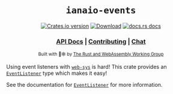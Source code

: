 <div align="center">

  <h1><code>ianaio-events</code></h1>

  <p>
    <a href="https://crates.io/crates/ianaio-events"><img src="https://img.shields.io/crates/v/ianaio-events.svg?style=flat-square" alt="Crates.io version" /></a>
    <a href="https://crates.io/crates/ianaio-events"><img src="https://img.shields.io/crates/d/ianaio-events.svg?style=flat-square" alt="Download" /></a>
    <a href="https://docs.rs/ianaio-events"><img src="https://img.shields.io/badge/docs-latest-blue.svg?style=flat-square" alt="docs.rs docs" /></a>
  </p>

  <h3>
    <a href="https://docs.rs/ianaio-events">API Docs</a>
    <span> | </span>
    <a href="https://github.com/rustwasm/ianaio/blob/master/CONTRIBUTING.md">Contributing</a>
    <span> | </span>
    <a href="https://discordapp.com/channels/442252698964721669/443151097398296587">Chat</a>
  </h3>

  <sub>Built with 🦀🕸 by <a href="https://rustwasm.github.io/">The Rust and WebAssembly Working Group</a></sub>
</div>

Using event listeners with [`web-sys`](https://crates.io/crates/web-sys) is hard! This crate
provides an [`EventListener`] type which makes it easy!

See the documentation for [`EventListener`] for more information.

[`EventListener`]: https://docs.rs/ianaio-events/latest/ianaio_events/struct.EventListener.html
